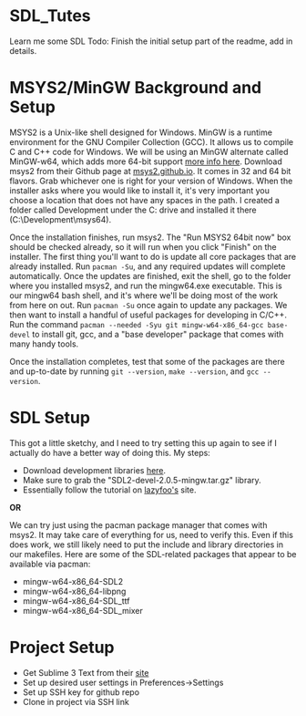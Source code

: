 # SDL_Tutes
Learn me some SDL
Todo: Finish the initial setup part of the readme, add in details.

# MSYS2/MinGW Background and Setup
MSYS2 is a Unix-like shell designed for Windows. MinGW is a runtime environment for the GNU Compiler Collection (GCC). It allows us to compile C and C++ code for Windows. We will be using an MinGW alternate called MinGW-w64, which adds more 64-bit support [more info here](https://en.wikipedia.org/wiki/MinGW#MinGW-w64). Download msys2 from their Github page at [msys2.github.io](msys2.github.io). It comes in 32 and 64 bit flavors. Grab whichever one is right for  your version of Windows. When the installer asks where you would like to install it, it's very important you choose a location that does not have any spaces in the path. I created a folder called Development under the C: drive and installed it there (C:\Development\msys64).

Once the installation finishes, run msys2. The "Run MSYS2 64bit now" box should be checked already, so it will run when you click "Finish" on the installer. The first thing you'll want to do is update all core packages that are already installed. Run `pacman -Su`, and any required updates will complete automatically. Once the updates are finished, exit the shell, go to the folder where you installed msys2, and run the mingw64.exe executable. This is our mingw64 bash shell, and it's where we'll be doing most of the work from here on out. Run `pacman -Su` once again to update any packages. We then want to install a handful of useful packages for developing in C/C++. Run the command `pacman --needed -Syu git mingw-w64-x86_64-gcc base-devel` to install git, gcc, and a "base developer" package that comes with many handy tools.

Once the installation completes, test that some of the packages are there and up-to-date by running `git --version`, `make --version`, and `gcc --version`.

# SDL Setup
This got a little sketchy, and I need to try setting this up again to see if I actually do have a better way of doing this. My steps:
* Download development libraries [here](http://libsdl.org/download-2.0.php). 
* Make sure to grab the "SDL2-devel-2.0.5-mingw.tar.gz" library. 
* Essentially follow the tutorial on [lazyfoo's](http://lazyfoo.net/tutorials/SDL/01_hello_SDL/windows/mingw/index.php) site.

**OR**

We can try just using the pacman package manager that comes with msys2. It may take care of everything for us, need to verify this. Even if this does work, we still likely need to put the include and library directories in our makefiles. Here are some of the SDL-related packages that appear to be available via pacman:
* mingw-w64-x86_64-SDL2
* mingw-w64-x86_64-libpng
* mingw-w64-x86_64-SDL_ttf
* mingw-w64-x86_64-SDL_mixer

# Project Setup
* Get Sublime 3 Text from their [site](https://www.sublimetext.com/3)
* Set up desired user settings in Preferences->Settings
* Set up SSH key for github repo
* Clone in project via SSH link
